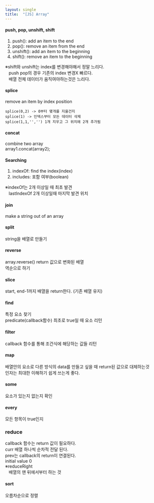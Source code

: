 ```yaml
---
layout: single
title:  "[JS] Array"
---
```

#### push, pop, unshift, shift
1. push(): add an item to the end
2. pop(): remove an item from the end
3. unshift(): add an item to the beginning
4. shift(): remove an item to the beginning   
   
※shift와 unshift는 index를 변경해야해서 정말 느리다.   
&nbsp;&nbsp;&nbsp;push pop의 경우 기존의 index 변경X 빠르다.   
&nbsp;&nbsp;&nbsp;배열 전체 데이터가 움직여야하는것은 느리다.   

#### splice   
remove an item by index position    
```
splice(0,2) -> 0부터 몇개를 지울건지   
splice(1) -> 인덱스부터 모든 데이터 삭제   
splice(1,1,'','') 1개 지우고 그 위치에 2개 추가됨   
```   
#### concat     
combine two array     
array1.concat(array2);   
   
#### Searching
1. indexOf: find the index(index)   
2. includes: 포함 여부(boolean)   

※indexOf는 2개 이상일 때 최초 발견   
&nbsp;&nbsp;&nbsp;lastIndexOf 2개 이상일때 마지막 발견 위치   

#### join   
make a string out of an array   
   
#### split   
string을 배열로 만들기   
   
#### reverse   
array.reverse() return 값으로 변화된 배열   
역순으로 하기   
   
#### slice   
start, end-1까지 배열을 return한다. (기존 배열 유지) 
   
#### find   
특정 요소 찾기   
predicate(callback함수) 최초로 true일 때 요소 리턴   
   
#### filter   
callback 함수를 통해 조건식에 해당하는 값들 리턴   
   
#### map   
배열안의 요소로 다른 방식의 data를 만들고 싶을 때 return된 값으로 대체하는것   
인자는 최대한 이해하기 쉽게 쓰는게 좋다.   
   
#### some   
요소가 있는지 없는지 확인   
   
#### every     
모든 항목이 true인지   
   
### reduce   
callback 함수는 return 값이 필요하다.   
curr 배열 하나씩 순차적 전달 된다.   
prev는 callback의 return이 연결된다.   
initial value 0   
※reduceRight   
&nbsp;&nbsp;&nbsp;배열의 맨 뒤에서부터 하는 것   
   
#### sort   
오름차순으로 정렬
